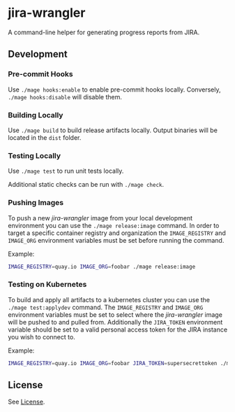 # jira-wrangler

A command-line helper for generating progress reports from JIRA.

## Development

### Pre-commit Hooks

Use `./mage hooks:enable` to enable pre-commit hooks locally.
Conversely, `./mage hooks:disable` will disable them.

### Building Locally

Use `./mage build` to build release artifacts locally.
Output binaries will be located in the `dist` folder.

### Testing Locally

Use `./mage test` to run unit tests locally.

Additional static checks can be run with `./mage check`.

### Pushing Images

To push a new _jira-wrangler_ image from your local development environment
you can use the `./mage release:image` command. In order to target a specific
container registry and organization the `IMAGE_REGISTRY` and `IMAGE_ORG`
environment variables must be set before running the command.

Example:

```sh
IMAGE_REGISTRY=quay.io IMAGE_ORG=foobar ./mage release:image
```

### Testing on Kubernetes

To build and apply all artifacts to a kubernetes cluster you can use the
`./mage test:applydev` command. The `IMAGE_REGISTRY` and `IMAGE_ORG`
environment variables must be set to select where the _jira-wrangler_
image will be pushed to and pulled from. Additionally the `JIRA_TOKEN`
environment variable should be set to a valid personal access token
for the JIRA instance you wish to connect to.

Example:

```sh
IMAGE_REGISTRY=quay.io IMAGE_ORG=foobar JIRA_TOKEN=supersecrettoken ./mage test:applydev
```

## License

See [License](LICENSE).
